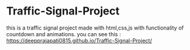 # Traffic-Signal-Project
this is a traffic signal project made with html,css,js with functionality of countdown and animations.
you can see this : https://deepprajapati0815.github.io/Traffic-Signal-Project/
